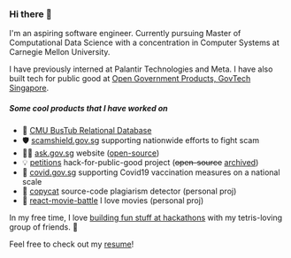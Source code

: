 ### Hi there 👋

I'm an aspiring software engineer. Currently pursuing Master of Computational Data Science with a concentration in Computer Systems at Carnegie Mellon University. 

I have previously interned at Palantir Technologies and Meta. I have also built tech for public good at [Open Government Products, GovTech Singapore](https://www.open.gov.sg/).

##### Some cool products that I have worked on

- 🚌 [CMU BusTub Relational Database](https://github.com/cmu-db/bustub) 
- 🛡 [scamshield.gov.sg](https://scamshield.gov.sg) supporting nationwide efforts to fight scam
- 🙋‍♂️ [ask.gov.sg](https://ask.gov.sg) website ([open-source](https://github.com/opengovsg/askgovsg))
- 💡 [petitions](https://www.straitstimes.com/singapore/politics/spore-exploring-petition-platform-where-10000-signatures-guarantee-ministry-response) hack-for-public-good project (~~open-source~~ [archived](https://github.com/opengovsg/petitionsgovsg))
- 💉 [covid.gov.sg](https://covid.gov.sg/) supporting Covid19 vaccination measures on a national scale
- 🥸 [copycat](https://github.com/christopherlim98/copycat) source-code plagiarism detector (personal proj)
- 🍿 [react-movie-battle](https://vibrant-volhard-03dc6a.netlify.app/) I love movies (personal proj)

In my free time, I love [building fun stuff at hackathons](https://teamtechtris.github.io/) with my tetris-loving group of friends. 🥳

Feel free to check out my [resume](https://christopherlim98.github.io/resume)!
